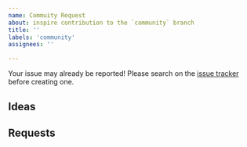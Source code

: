 ```yaml
---
name: Commuity Request
about: inspire contribution to the `community` branch
title: ''
labels: 'community'
assignees: ''

---
```


Your issue may already be reported!
Please search on the [issue tracker](../) before creating one.

## Ideas
<!--- The `community` branch is meant to provide various preconfigured system options, -->
<!--- useful to all kinds of users. -->

<!--- The point is to engage the community for what it thinks are -->
<!--- sane defaults for various tools. -->

## Requests
<!--- Have a tool that you'd like to see a system profile for? -->
<!--- Feel free to request it here. -->
